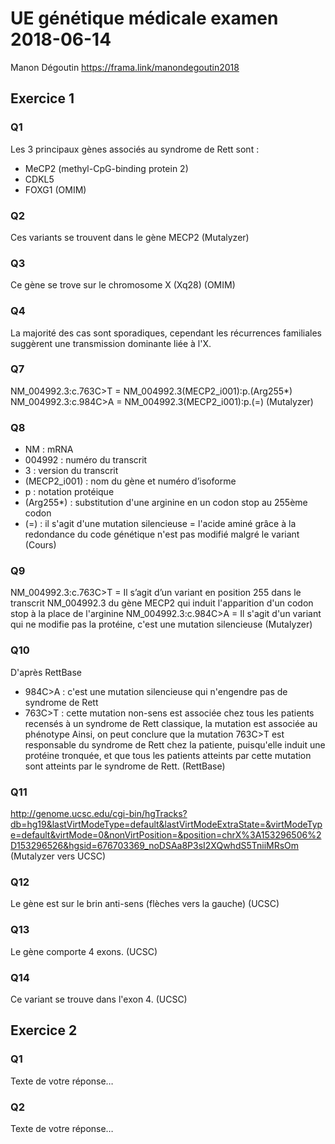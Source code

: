 # UE génétique médicale examen 2018-06-14
Manon Dégoutin
https://frama.link/manondegoutin2018
## Exercice 1
### Q1
Les 3 principaux gènes associés au syndrome de Rett sont : 
- MeCP2 (methyl-CpG-binding protein 2)
- CDKL5
- FOXG1
(OMIM)

### Q2
Ces variants se trouvent dans le gène MECP2 
(Mutalyzer)

### Q3
Ce gène se trove sur le chromosome X (Xq28)
(OMIM)

### Q4
La majorité des cas sont sporadiques, cependant les récurrences familiales suggèrent une transmission dominante liée à l'X.

### Q7
NM_004992.3:c.763C>T = NM_004992.3(MECP2_i001):p.(Arg255*)
NM_004992.3:c.984C>A = NM_004992.3(MECP2_i001):p.(=)
(Mutalyzer)
### Q8
- NM : mRNA
- 004992 : numéro du transcrit
- 3 : version du transcrit
- (MECP2_i001) : nom du gène et numéro d’isoforme
- p : notation protéique
- (Arg255*) : substitution d'une arginine en un codon stop au 255ème codon
- (=) : il s'agit d'une mutation silencieuse = l'acide aminé grâce à la redondance du code génétique n'est pas modifié malgré le variant
(Cours)
### Q9
NM_004992.3:c.763C>T = Il s’agit d’un variant en position 255 dans le transcrit NM_004992.3 du gène  MECP2 qui induit l'apparition d'un codon stop à la place de l'arginine 
NM_004992.3:c.984C>A = Il s'agit d'un variant qui ne modifie pas la protéine, c'est une mutation silencieuse
(Mutalyzer)

### Q10
D'après RettBase
- 984C>A : c'est une mutation silencieuse qui n'engendre pas de syndrome de Rett
- 763C>T : cette mutation non-sens est associée chez tous les patients recensés à un syndrome de Rett classique, la mutation est associée au phénotype 
Ainsi, on peut conclure que la mutation 763C>T est responsable du syndrome de Rett chez la patiente, puisqu'elle induit une protéine tronquée, et que tous les patients atteints par cette mutation sont atteints par le syndrome de Rett.
(RettBase)
### Q11
http://genome.ucsc.edu/cgi-bin/hgTracks?db=hg19&lastVirtModeType=default&lastVirtModeExtraState=&virtModeType=default&virtMode=0&nonVirtPosition=&position=chrX%3A153296506%2D153296526&hgsid=676703369_noDSAa8P3sI2XQwhdS5TniiMRsOm 
(Mutalyzer vers UCSC)

### Q12
Le gène est sur le brin anti-sens (flèches vers la gauche) 
(UCSC)

### Q13
Le gène comporte 4 exons.
(UCSC)

### Q14
Ce variant se trouve dans l'exon 4.
(UCSC)

## Exercice 2
### Q1
Texte de votre réponse…
### Q2
Texte de votre réponse…
